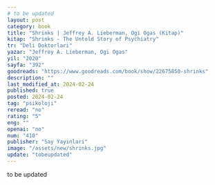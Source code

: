 ```yaml
---
# to be updated
layout: post
category: book
title: "Shrinks | Jeffrey A. Lieberman, Ogi Ogas (Kitap)"
kitap: "Shrinks - The Untold Story of Psychiatry"
tr: "Deli Doktorlari"
yazar: "Jeffrey A. Lieberman, Ogi Ogas"
yil: "2020"
sayfa: "392"
goodreads: "https://www.goodreads.com/book/show/22675850-shrinks"
description: ""
last_modified_at: 2024-02-24
published: true
posted: 2024-02-24
tag: "psikoloji"
reread: "no"
rating: "5"
eng: ""
openai: "no"
num: "410"
publisher: "Say Yayinlari"
image: "/assets/new/shrinks.jpg"
update: "tobeupdated"
---
```


to be updated
